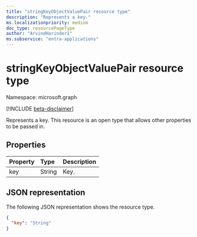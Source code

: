 ```yaml
---
title: "stringKeyObjectValuePair resource type"
description: "Represents a key."
ms.localizationpriority: medium
doc_type: resourcePageType
author: "ArvindHarinder1"
ms.subservice: "entra-applications"
---
```


# stringKeyObjectValuePair resource type

Namespace: microsoft.graph

[!INCLUDE [beta-disclaimer](../../includes/beta-disclaimer.md)]

Represents a key. This resource is an open type that allows other properties to be passed in.

## Properties
| Property | Type   | Description |
|:---------|:-------|:------------|
| key      | String | Key.        |

## JSON representation

The following JSON representation shows the resource type.

<!-- {
  "blockType": "resource",
  "optionalProperties": [

  ],
  "@odata.type": "microsoft.graph.stringKeyObjectValuePair"
}-->

```json
{
  "key": "String"
}
```

<!-- uuid: 8fcb5dbc-d5aa-4681-8e31-b001d5168d79
2015-10-25 14:57:30 UTC -->
<!--
{
  "type": "#page.annotation",
  "description": "stringKeyObjectValuePair resource",
  "keywords": "",
  "section": "documentation",
  "tocPath": "",
  "suppressions": []
}
-->


